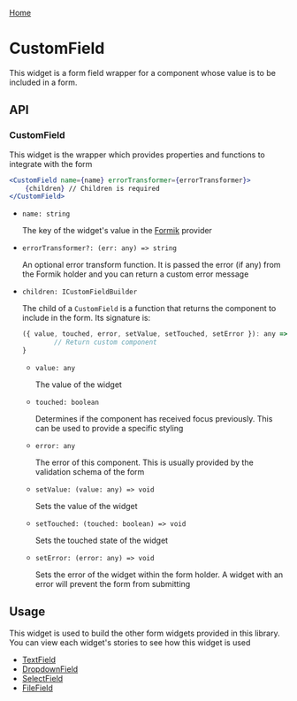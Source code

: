 [Home](../README.md)

# CustomField

This widget is a form field wrapper for a component whose value is to be included in a form.

## API

### CustomField

This widget is the wrapper which provides properties and functions to integrate with the form

```jsx
<CustomField name={name} errorTransformer={errorTransformer}>
    {children} // Children is required
</CustomField>
```

-   `name: string`

    The key of the widget's value in the [Formik](https://jaredpalmer.com/formik/) provider

-   `errorTransformer?: (err: any) => string`

    An optional error transform function. It is passed the error (if any) from the Formik holder 
    and you can return a custom error message

-   `children: ICustomFieldBuilder`

    The child of a `CustomField` is a function that returns the component to include in the form. 
    Its signature is:
    
    ```jsx
    ({ value, touched, error, setValue, setTouched, setError }): any => {
            // Return custom component
    }
    ```
    
    -   `value: any`
    
        The value of the widget
        
    -   `touched: boolean`
        
        Determines if the component has received focus previously. This can be used to provide a 
        specific styling
            
    -   `error: any`
        
        The error of this component. This is usually provided by the validation schema of the form
        
    -   `setValue: (value: any) => void`
        
        Sets the value of the widget
        
    -   `setTouched: (touched: boolean) => void`
        
        Sets the touched state of the widget
            
    -   `setError: (error: any) => void`
        
        Sets the error of the widget within the form holder. A widget with an error will prevent
        the form from submitting
        

## Usage

This widget is used to build the other form widgets provided in this library. You can view each 
widget's stories to see how this widget is used

-   [TextField](text-field.md)
-   [DropdownField](dropdown-field.md)
-   [SelectField](select-field.md)
-   [FileField](file-field.md)
